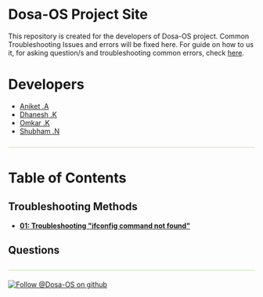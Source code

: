 # Dosa-OS Project Site

This repository is created for the developers of Dosa-OS project.
Common Troubleshooting Issues and errors will be fixed here.
For guide on how to us it, for asking question/s and troubleshooting common errors, check [here](how_to.md).


# Developers
- [Aniket .A](https://github.com/aniketambore/)
- [Dhanesh .K](https://github.com/DhaneshKawad/)
- [Omkar .K](https://github.com/OmkarKhedekar/)
- [Shubham .N](https://github.com/shunax19/)

![](Images/timeline-line.png)

# Table of Contents
## Troubleshooting Methods
- **[01: Troubleshooting "ifconfig command not found"](troubleshooting/01.ifconfig_troubleshotting/01.ifconfig_troubleshooting.md)**

## Questions


![](Images/timeline-line.png)

<p>
  <a href="https://github.com/Dosa-OS/" target="_blank">
    <img src="https://pngimg.com/uploads/github/github_PNG17.png" alt="Follow @Dosa-OS on github" height="34" >
  </a>
</p>